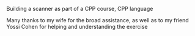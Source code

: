 Building a scanner as part of a CPP course, CPP language

Many thanks to my wife for the broad assistance, as well as to my friend Yossi Cohen for helping and understanding the exercise
